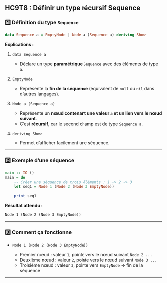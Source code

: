 HC9T8 : Définir un type récursif Sequence
---

### 1️⃣ Définition du type `Sequence`

```haskell
data Sequence a = EmptyNode | Node a (Sequence a) deriving Show
```

**Explications :**

1. `data Sequence a`

   * Déclare un type **paramétrique** `Sequence` avec des éléments de type `a`.

2. `EmptyNode`

   * Représente la **fin de la séquence** (équivalent de `null` ou `nil` dans d’autres langages).

3. `Node a (Sequence a)`

   * Représente un **nœud contenant une valeur `a` et un lien vers le nœud suivant**.
   * C’est **récursif**, car le second champ est de type `Sequence a`.

4. `deriving Show`

   * Permet d’afficher facilement une séquence.

---

### 2️⃣ Exemple d’une séquence

```haskell
main :: IO ()
main = do
    -- Créer une séquence de trois éléments : 1 -> 2 -> 3
    let seq1 = Node 1 (Node 2 (Node 3 EmptyNode))
    
    print seq1
```

**Résultat attendu :**

```
Node 1 (Node 2 (Node 3 EmptyNode))
```

---

### 3️⃣ Comment ça fonctionne

* `Node 1 (Node 2 (Node 3 EmptyNode))`

  * Premier nœud : valeur `1`, pointe vers le nœud suivant `Node 2 ...`
  * Deuxième nœud : valeur `2`, pointe vers le nœud suivant `Node 3 ...`
  * Troisième nœud : valeur `3`, pointe vers `EmptyNode` → fin de la séquence


---
